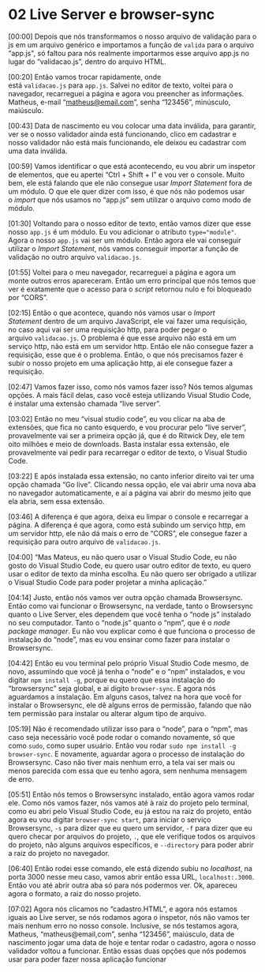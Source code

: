 # 02 Live Server e browser-sync

[00:00] Depois que nós transformamos o nosso arquivo de validação para o js em um arquivo genérico e importamos a função de `valida` para o arquivo “app.js", só faltou para nós realmente importarmos esse arquivo app.js no lugar do “validacao.js”, dentro do arquivo HTML.

[00:20] Então vamos trocar rapidamente, onde está `validacao.js` para `app.js`. Salvei no editor de texto, voltei para o navegador, recarreguei a página e agora vou preencher as informações. Matheus, e-mail “matheus@email.com”, senha “123456”, minúsculo, maiúsculo.

[00:43] Data de nascimento eu vou colocar uma data inválida, para garantir, ver se o nosso validador ainda está funcionando, clico em cadastrar e nosso validador não está mais funcionando, ele deixou eu cadastrar com uma data inválida.

[00:59] Vamos identificar o que está acontecendo, eu vou abrir um inspetor de elementos, que eu apertei “Ctrl + Shift + I” e vou ver o console. Muito bem, ele está falando que ele não consegue usar *Import Statement* fora de um módulo. O que ele quer dizer com isso, é que nós não podemos usar o *import* que nós usamos no “app.js” sem utilizar o arquivo como modo de módulo.

[01:30] Voltando para o nosso editor de texto, então vamos dizer que esse nosso `app.js` é um módulo. Eu vou adicionar o atributo `type="module"`. Agora o nosso `app.js` vai ser um módulo. Então agora ele vai conseguir utilizar o *Import Statement*, nós vamos conseguir importar a função de validação no outro arquivo `validacao.js`.

[01:55] Voltei para o meu navegador, recarreguei a página e agora um monte outros erros apareceram. Então um erro principal que nós temos que ver é exatamente que o acesso para o *script* retornou nulo e foi bloqueado por “CORS”.

[02:15] Então o que acontece, quando nós vamos usar o *Import Statement* dentro de um arquivo JavaScript, ele vai fazer uma requisição, no caso aqui vai ser uma requisição http, para poder pegar o arquivo `validacao.js`. O problema é que esse arquivo não está em um serviço http, não está em um servidor http. Então ele não consegue fazer a requisição, esse que é o problema. Então, o que nós precisamos fazer é subir o nosso projeto em uma aplicação http, ai ele consegue fazer a requisição.

[02:47] Vamos fazer isso, como nós vamos fazer isso? Nós temos algumas opções. A mais fácil delas, caso você esteja utilizando Visual Studio Code, é instalar uma extensão chamada “live server”.

[03:02] Então no meu “visual studio code”, eu vou clicar na aba de extensões, que fica no canto esquerdo, e vou procurar pelo “live server”, provavelmente vai ser a primeira opção já, que é do Ritwick Dey, ele tem oito milhões e meio de downloads. Basta instalar essa extensão, ele provavelmente vai pedir para recarregar o editor de texto, o Visual Studio Code.

[03:22] E após instalada essa extensão, no canto inferior direito vai ter uma opção chamada “Go live”. Clicando nessa opção, ele vai abrir uma nova aba no navegador automaticamente, e aí a página vai abrir do mesmo jeito que ela abria, sem essa extensão.

[03:46] A diferença é que agora, deixa eu limpar o console e recarregar a página. A diferença é que agora, como está subindo um serviço http, em um servidor http, ele não dá mais o erro de “CORS”, ele consegue fazer a requisição para outro arquivo de `validacao.js`.

[04:00] “Mas Mateus, eu não quero usar o Visual Studio Code, eu não gosto do Visual Studio Code, eu quero usar outro editor de texto, eu quero usar o editor de texto da minha escolha. Eu não quero ser obrigado a utilizar o Visual Studio Code para poder projetar a minha aplicação.”

[04:14] Justo, então nós vamos ver outra opção chamada Browsersync. Então como vai funcionar o Browsersync, na verdade, tanto o Browsersync quanto o Live Server, eles dependem que você tenha o “node js” instalado no seu computador. Tanto o “node.js” quanto o “npm”, que é o *node package manager*. Eu não vou explicar como é que funciona o processo de instalação do “node”, mas eu vou ensinar como fazer para instalar o Browsersync.

[04:42] Então eu vou terminal pelo próprio Visual Studio Code mesmo, de novo, assumindo que você já tenha o “node” e o “npm” instalados, e vou digitar `npm install -g`, porque eu quero que essa instalação do “browsersync” seja global, e ai digito `browser-sync`. E agora nós aguardamos a instalação. Em alguns casos, talvez na hora que você for instalar o Browsersync, ele dê alguns erros de permissão, falando que não tem permissão para instalar ou alterar algum tipo de arquivo.

[05:19] Não é recomendado utilizar isso para o “node”, para o “npm”, mas caso seja necessário você pode rodar o comando novamente, só que como `sudo`, como super usuário. Então vou rodar `sudo npm install -g browser-sync`. E novamente, aguardar agora o processo de instalação do Browsersync. Caso não tiver mais nenhum erro, a tela vai ser mais ou menos parecida com essa que eu tenho agora, sem nenhuma mensagem de erro.

[05:51] Então nós temos o Browsersync instalado, então agora vamos rodar ele. Como nós vamos fazer, nós vamos até à raiz do projeto pelo terminal, como eu abri pelo Visual Studio Code, eu já estou na raiz do projeto, então agora eu vou digitar `browser-sync start`, para iniciar o serviço Browsersync, `-s` para dizer que eu quero um servidor, `-f` para dizer que eu quero checar por arquivos do projeto, `.`, que ele verifique todos os arquivos do projeto, não alguns arquivos específicos, e `--directory` para poder abrir a raiz do projeto no navegador.

[06:40] Então rodei esse comando, ele está dizendo subiu no *localhost*, na porta 3000 nesse meu caso, vamos abrir então essa URL, `localhost:.3000`. Então vou até abrir outra aba só para nós podermos ver. Ok, apareceu agora o formato, a raiz do nosso projeto.

[07:02] Agora nós clicamos no “cadastro.HTML”, e agora nós estamos iguais ao Live server, se nós rodamos agora o inspetor, nós não vamos ter mais nenhum erro no nosso console. Inclusive, se nós testamos agora, Matheus, “matheus@email,com”, senha “123456”, maiúsculo, data de nascimento jogar uma data de hoje e tentar rodar o cadastro, agora o nosso validador voltou a funcionar. Então essas duas opções que nós podemos usar para poder fazer nossa aplicação funcionar
